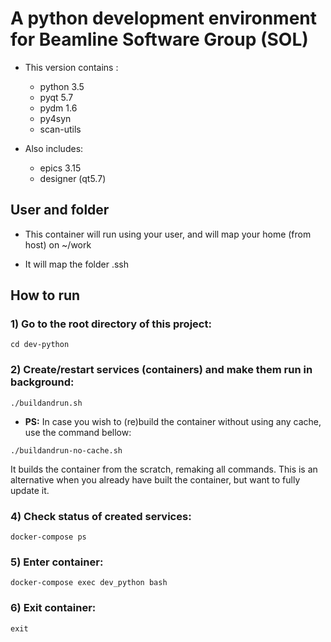 # A python development environment for Beamline Software Group (SOL)

* This version contains :
    * python 3.5
    * pyqt 5.7
    * pydm 1.6
    * py4syn
    * scan-utils

* Also includes:
    * epics 3.15
    * designer (qt5.7)

## User and folder

* This container will run using your user, and will map your home (from host) 
on ~/work

* It will map the folder .ssh

## How to run

### 1) Go to the root directory of this project:
```
cd dev-python
```

### 2) Create/restart services (containers) and make them run in background:
```
./buildandrun.sh
```

* **PS:** In case you wish to (re)build the container without using any cache, use the command bellow:

```
./buildandrun-no-cache.sh
```

It builds the container from the scratch, remaking all commands. This is an alternative when you already have built the container, but want to fully update it.

### 4) Check status of created services:
```
docker-compose ps
```

### 5) Enter container:
```
docker-compose exec dev_python bash
```

### 6) Exit container:
```
exit
```
